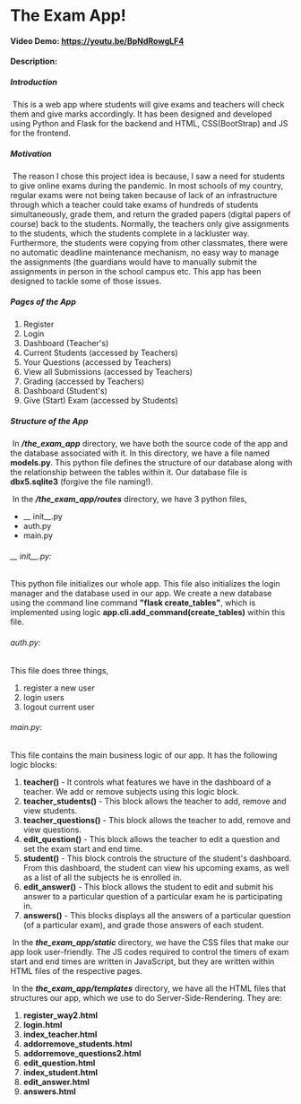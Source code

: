 # The Exam App!

#### Video Demo: https://youtu.be/BpNdRowgLF4

#### Description:

##### Introduction

​	This is a web app where students will give exams and teachers will check them and give marks accordingly. It has been designed and developed using Python and Flask for the backend and HTML, CSS(BootStrap) and JS for the frontend.

##### Motivation

​	The reason I chose this project idea is because, I saw a need for students to give online exams during the pandemic. In most schools of my country, regular exams were not being taken because of lack of an infrastructure through which a teacher could take exams of hundreds of students simultaneously, grade them, and return the graded papers (digital papers of course) back to the students. Normally, the teachers only give assignments to the students, which the students complete in a lackluster way. Furthermore, the students were copying from other classmates, there were no automatic deadline maintenance mechanism, no easy way to manage the assignments (the guardians would have to manually submit the assignments in person in the school campus etc. This app has been designed to tackle some of those issues.

##### Pages of the App

1. Register
2. Login
3. Dashboard (Teacher's)
4. Current Students (accessed by Teachers)
5. Your Questions (accessed by Teachers)
6. View all Submissions (accessed by Teachers)
7. Grading (accessed by Teachers)
8. Dashboard (Student's)
9. Give (Start) Exam (accessed by Students)

##### Structure of the App

​	In ***/the_exam_app*** directory, we have both the source code of the app and the database associated with it. In this directory, we have a file named **models.py**. This python file defines the structure of our database along with the relationship between the tables within it. Our database file is **dbx5.sqlite3** (forgive the file naming!).

​	In the ***/the_exam_app/routes*** directory, we have 3 python files,

- __ init__.py
- auth.py
- main.py

###### __ init__.py:

This python file initializes our whole app. This file also initializes the login manager and the database used in our app. We create a new database using the command line command **"flask create_tables"**, which is implemented using logic **app.cli.add_command(create_tables)** within this file.

###### auth.py:

This file does three things,

1. register a new user
2. login users
3. logout current user

###### main.py:

This file contains the main business logic of our app. It has the following logic blocks:

1. **teacher()** - It controls what features we have in the dashboard of a teacher. We add or remove subjects using this logic block.
2. **teacher_students()** - This block allows the teacher to add, remove and view students.
3. **teacher_questions()** - This block allows the teacher to add, remove and view questions.
4. **edit_question()** - This block allows the teacher to edit a question and set the exam start and end time.
5. **student()** - This block controls the structure of the student's dashboard. From this dashboard, the student can view his upcoming exams, as well as a list of all the subjects he is enrolled in.
6. **edit_answer()** - This block allows the student to edit and submit his answer to a particular question of a particular exam he is participating in.
7. **answers()** - This blocks displays all the answers of a particular question (of a particular exam), and grade those answers of each student.



​	In the ***the_exam_app/static*** directory, we have the CSS files that make our app look user-friendly. The JS codes required to control the timers of exam start and end times are written in JavaScript, but they are written within HTML files of the respective pages.

​	In the ***the_exam_app/templates*** directory, we have all the HTML files that structures our app, which we use to do Server-Side-Rendering. They are:

1. **register_way2.html**
2. **login.html**
3. **index_teacher.html**
4. **addorremove_students.html**
5. **addorremove_questions2.html**
6. **edit_question.html**
7. **index_student.html**
8. **edit_answer.html**
9. **answers.html**






